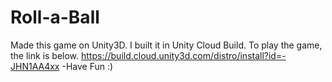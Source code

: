 # Roll-a-Ball
Made this game on Unity3D.
I built it in Unity Cloud Build.
To play the game, the link is below.
https://build.cloud.unity3d.com/distro/install?id=-JHN1AA4xx
-Have Fun :)
